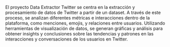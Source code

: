 El proyecto Data Extractor Twitter se centra en la extracción y procesamiento de datos de Twitter a partir de un dataset. A través de este proceso, se analizan diferentes métricas e interacciones dentro de la plataforma, como menciones, emojis, y relaciones entre usuarios. Utilizando herramientas de visualización de datos, se generan gráficas y análisis para obtener insights y conclusiones sobre las tendencias y patrones en las interacciones y conversaciones de los usuarios en Twitter.
